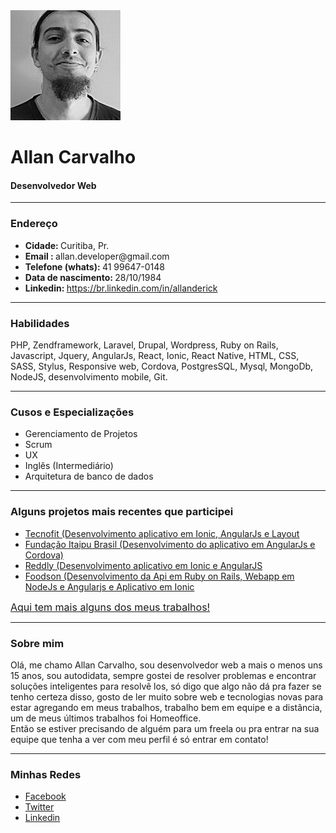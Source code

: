 <img src="https://github.com/nordyc/AllanCarvalho/blob/master/avatar.jpg" height="176" width="176" alt="Allan Carvalho" />
<br />
<h1>Allan Carvalho</h1>
<h4>Desenvolvedor Web</h4>
<hr>
<h3>Endereço</h3>
<ul>
	<li><strong>Cidade: </strong>Curitiba, Pr.</li>
	<li><strong>Email : </strong>allan.developer@gmail.com</li>
	<li><strong>Telefone (whats): </strong>41 99647-0148</li>
	<li><strong>Data de nascimento: </strong>28/10/1984</li>
	<li><strong>Linkedin: </strong><a href="https://br.linkedin.com/in/allanderick" target="_blank">https://br.linkedin.com/in/allanderick</a></li>
</ul>
<hr>
<h3>Habilidades</h3>
<p>
	PHP, Zendframework, Laravel, Drupal, Wordpress, Ruby on Rails, Javascript, Jquery, AngularJs, React, Ionic, React Native, HTML, CSS, SASS, Stylus, Responsive web, Cordova, PostgresSQL, Mysql, MongoDb, NodeJS, desenvolvimento mobile, Git.
</p>
<hr>
<h3>Cusos e Especializações</h3>
<ul>
	<li>Gerenciamento de Projetos</li>
	<li>Scrum</li>
	<li>UX</li>
	<li>Inglês (Intermediário)</li>
	<li>Arquitetura de banco de dados</li>
</ul>
<hr>
<h3>Alguns projetos mais recentes que participei</h3>
<ul>
	<li>
		<a href="https://itunes.apple.com/br/app/tecnofit/id1109478634?mt=8" target="_blank">Tecnofit (Desenvolvimento aplicativo em Ionic, AngularJs e Layout</a> 
	</li>
	<li>
		<a href="https://itunes.apple.com/br/app/fundacao-itaipu-brasil/id1066958446?mt=8" target="_blank">Fundação Itaipu Brasil (Desenvolvimento do aplicativo em AngularJs e Cordova)</a>
	</li>
	<li>
		<a href="https://itunes.apple.com/br/app/reddly-ewo/id1087347361?mt=8" target="_blank">Reddly (Desenvolvimento aplicativo em Ionic e AngularJS</a>
	</li>
	<li>
		<a href="http://foodson.com.br/ " target="_blank">Foodson (Desenvolvimento da Api em Ruby on Rails, Webapp em NodeJs e Angularjs e Aplicativo em Ionic</a>
	</li>
</ul>
<p><a style="font-size: 16px" href="http://overout.flavors.me/" class="button" target="_blank">Aqui tem mais alguns dos meus trabalhos!</a></p>
<hr>
<h3>Sobre mim</h3>
<p>
	Olá, me chamo Allan Carvalho, sou desenvolvedor web a mais o menos uns 15 anos, sou autodidata, sempre gostei de resolver problemas e encontrar soluções inteligentes para resolvê los, só digo que algo não dá pra fazer se tenho certeza disso, gosto de ler muito sobre web e tecnologias novas para estar agregando em meus trabalhos, trabalho bem em equipe e a distância, um de meus últimos trabalhos foi Homeoffice. <br />
	Então se estiver precisando de alguém para um freela ou pra entrar na sua equipe que tenha a ver com meu perfil é só entrar em contato!
</p>
<hr>
<h3>Minhas Redes</h3>
<ul>
	<li><a href="https://www.facebook.com/derick.willian.319" target="_blank">Facebook</a></li>
	<li><a href="https://twitter.com/AllanWcarvalho" target="_blank">Twitter</a></li>
	<li><a href="https://br.linkedin.com/in/allanderick" target="_blank">Linkedin</a></li>
</ul>


